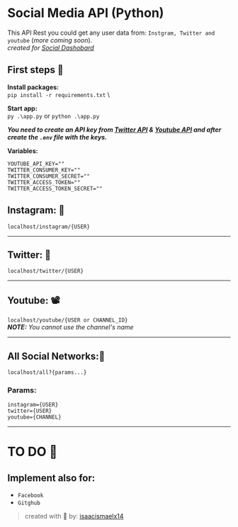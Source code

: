 # Social Media API (Python)

This API Rest you could get any user data from: `Instgram, Twitter and youtube`  (_more coming soon_). \
_created for [Social Dashobard](https://github.com/isaacismaelx14/dashboard-react)_

## First steps 🦶
**Install packages:** \
`pip install -r requirements.txt` \

**Start app:** \
`py .\app.py` or `python .\app.py`

__*You need to create an API key from
[Twitter API](https://developer.twitter.com/en) & [Youtube API](https://console.cloud.google.com/) and after create the `.env` file with the keys.*__ 


**Variables:**

```
YOUTUBE_API_KEY=""
TWITTER_CONSUMER_KEY=""
TWITTER_CONSUMER_SECRET=""
TWITTER_ACCESS_TOKEN=""
TWITTER_ACCESS_TOKEN_SECRET=""
```

## Instagram: 📸
`localhost/instagram/{USER}`

------

## Twitter: 📖
`localhost/twitter/{USER}`

------

## Youtube: 📽
`localhost/youtube/{USER or CHANNEL_ID}` \
_**NOTE:** You cannot use the channel's name_

------

## All Social Networks:📱
`localhost/all?{params...}`
### Params: 
`instagram={USER}` \
`twitter={USER}` \
`youtube={CHANNEL}`

___

# TO DO 📃
## Implement also for:  
 - `Facebook`
 - `Gitghub` 

 > created with 💖 by: [isaacismaelx14](https://github.com/isaacismaelx14)
